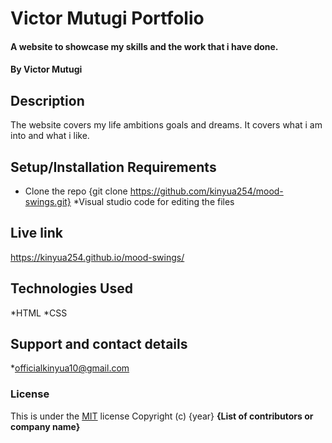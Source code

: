 # Victor Mutugi Portfolio
#### A website to showcase my skills and the work that i have done.
#### By **Victor Mutugi**
## Description
The website covers my life ambitions goals and dreams. It covers what i am into and what i like.
## Setup/Installation Requirements
* Clone the repo {git clone https://github.com/kinyua254/mood-swings.git}
*Visual studio code for editing the files
## Live link
https://kinyua254.github.io/mood-swings/
## Technologies Used
*HTML
*CSS
## Support and contact details
*officialkinyua10@gmail.com
### License
This is under the [MIT](LICENSE) license
Copyright (c) {year} **{List of contributors or company name}**
